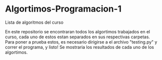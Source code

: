 # Algortimos-Programacion-1
Lista de algoritmos del curso

En este repositorio se encontraran todos los algortimos trabajados en el curso, cada uno de estos estan separados en sus respectivas carpetas. Para poner a prueba estos, es necesario dirigirse a el archivo "testing.py" y correr el programa, y listo! Se mostraria los resultados de cada uno de los algortimos.